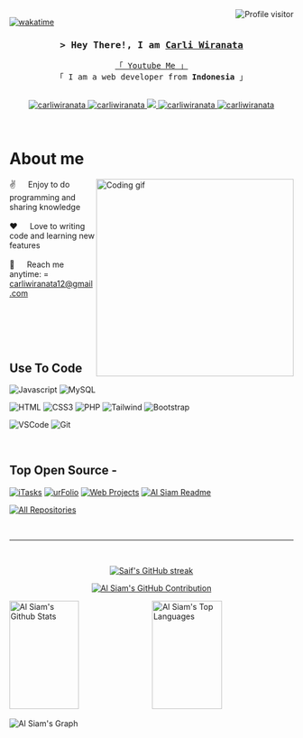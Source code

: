 <!--
<h2 align="center">
  Welcome to Al Siam World!
  <img src="https://media.giphy.com/media/hvRJCLFzcasrR4ia7z/giphy.gif" width="28">
</h2>
-->

<!--
<p align="center">
  <a href="https://github.com/carliwiranata"><img src="https://readme-typing-svg.herokuapp.com/?lines=Self%20Taught%20Programmer;Front%20End%20Developer;1.5%2B%20years%20of%20coding%20experience;Always%20learning%20new%20things&center=true&width=380&height=45"></a>
</p>

 -->

<a href="https://www.github.com/carliwiranata">
  <img align="right" src="https://komarev.com/ghpvc/?username=carliwiranata&label=Visitors&color=0e75b6&style=flat](https://github.com/carliwiranata/carliwiranata/blob/main/assets/programmer.gif)" alt="Profile visitor" />
</a>


[![wakatime](https://wakatime.com/badge/user/eebb3dd8-d9b2-40de-9b88-6fd6cac99dbc.svg)](https://wakatime.com/@eebb3dd8-d9b2-40de-9b88-6fd6cac99dbc)

<!-- Intro  -->
<h3 align="center">
        <samp>&gt; Hey There!, I am
                <b><a target="_blank" href="https://www.tiktok.com/@carliwiranata">Carli Wiranata</a></b>
        </samp>
</h3>


<p align="center"> 
  <samp>
    <a href="https://www.youtube.com/@Carli212">「 Youtube Me 」</a>
    <br>
    「 I am a web developer from <b>Indonesia</b> 」
    <br>
    <br>
  </samp>
</p>

<p align="center">
 <a href="#" target="blank">
  <img src="https://img.shields.io/badge/Website-DC143C?style=for-the-badge&logo=medium&logoColor=white" alt="carliwiranata" />
 </a>
 <a href="#" target="_blank">
  <img src="https://img.shields.io/badge/LinkedIn-0077B5?style=for-the-badge&logo=linkedin&logoColor=white" alt="carliwiranata"/>
 </a>
 <!-- <a href="https://dev.to/carliwiranata" target="_blank">
  <img src="https://img.shields.io/badge/dev.to-0A0A0A?style=for-the-badge&logo=dev.to&logoColor=white" alt="carliwiranata" />
 </a> -->
 <a href="https://twitter.com/_carliwiranata" target="_blank">
  <img src="https://img.shields.io/badge/Twitter-1DA1F2?style=for-the-badge&logo=twitter&logoColor=white" />
 </a>
 <a href="https://instagram.com/carliwiranataa" target="_blank">
  <img src="https://img.shields.io/badge/Instagram-fe4164?style=for-the-badge&logo=instagram&logoColor=white" alt="carliwiranata" />
 </a> 
 <a href="https://facebook.com/carli wiranata" target="_blank">
  <img src="https://img.shields.io/badge/Facebook-20BEFF?&style=for-the-badge&logo=facebook&logoColor=white" alt="carliwiranata"  />
  </a> 
</p>
<br />

<!-- About Section -->
 # About me
 
<p>
 <img align="right" width="350" src="/assets/programmer.gif" alt="Coding gif" />
  
 ✌️ &emsp; Enjoy to do programming and sharing knowledge <br/><br/>
 ❤️ &emsp; Love to writing code and learning new features<br/><br/>
 📧 &emsp; Reach me anytime: = carliwiranata12@gmail.com<br/><br/>

</p>

<br/>
<br/>
<br/>

## Use To Code

![Javascript](https://img.shields.io/badge/Javascript-F0DB4F?style=for-the-badge&labelColor=black&logo=javascript&logoColor=F0DB4F)
![MySQL](https://img.shields.io/badge/MySql-F0DB4F?style=for-the-badge&labelColor=e1e3e4&logo=mysql&logoColor=000000)

![HTML](https://img.shields.io/badge/HTML5-E34F26?style=for-the-badge&logo=html5&logoColor=white)
![CSS3](https://img.shields.io/badge/CSS3-1572B6?style=for-the-badge&logo=css3&logoColor=white)
![PHP](https://img.shields.io/badge/PHP-1572B6?style=for-the-badge&logo=php&logoColor=white)
![Tailwind](https://img.shields.io/badge/Tailwind_CSS-092749?style=for-the-badge&logo=tailwindcss&logoColor=06B6D4&labelColor=000000)
![Bootstrap](https://img.shields.io/badge/Bootstrap-563D7C?style=for-the-badge&logo=bootstrap&logoColor=white)

![VSCode](https://img.shields.io/badge/Visual_Studio-0078d7?style=for-the-badge&logo=visual%20studio&logoColor=white)
![Git](https://img.shields.io/badge/Git-F05032?style=for-the-badge&logo=git&logoColor=white)

<br/>

## Top Open Source -
[![iTasks](https://github-readme-stats.vercel.app/api/pin/?username=carliwiranata&repo=itasks&border_color=7F3FBF&bg_color=0D1117&title_color=C9D1D9&text_color=8B949E&icon_color=7F3FBF)](https://github.com/carliwiranata/itasks)
[![urFolio](https://github-readme-stats.vercel.app/api/pin/?username=carliwiranata&repo=urfolio&border_color=7F3FBF&bg_color=0D1117&title_color=C9D1D9&text_color=8B949E&icon_color=7F3FBF)](https://github.com/carliwiranata/urfolio)
[![Web Projects](https://github-readme-stats.vercel.app/api/pin/?username=carliwiranata&repo=web-projects&border_color=7F3FBF&bg_color=0D1117&title_color=C9D1D9&text_color=8B949E&icon_color=7F3FBF)](https://github.com/carliwiranata/web-projects)
[![Al Siam Readme](https://github-readme-stats.vercel.app/api/pin/?username=carliwiranata&repo=carliwiranata&border_color=7F3FBF&bg_color=0D1117&title_color=C9D1D9&text_color=8B949E&icon_color=7F3FBF)](https://github.com/carliwiranata/carliwiranata)

<p align="left">
  <a href="https://github.com/carliwiranata?tab=repositories" target="_blank"><img alt="All Repositories" title="All Repositories" src="https://img.shields.io/badge/-All%20Repos-2962FF?style=for-the-badge&logo=koding&logoColor=white"/></a>
</p>

<br/>
<hr/>
<br/>

<p align="center">
  <a href="https://github.com/carliwiranata">
    <img src="https://github-readme-streak-stats.herokuapp.com/?user=carliwiranata&theme=radical&border=7F3FBF&background=0D1117" alt="Saif's GitHub streak"/>
  </a>
</p>

<p align="center">
  <a href="https://github.com/carliwiranata">
    <img src="https://github-profile-summary-cards.vercel.app/api/cards/profile-details?username=carliwiranata&theme=radical" alt="Al Siam's GitHub Contribution"/>
  </a>
</p>

<a> 
    <a href="https://github.com/carliwiranata"><img alt="Al Siam's Github Stats" src="https://denvercoder1-github-readme-stats.vercel.app/api?username=carliwiranata&show_icons=true&count_private=true&theme=react&border_color=7F3FBF&bg_color=0D1117&title_color=F85D7F&icon_color=F8D866" height="192px" width="49.5%"/></a>
  <a href="https://github.com/carliwiranata"><img alt="Al Siam's Top Languages" src="https://denvercoder1-github-readme-stats.vercel.app/api/top-langs/?username=carliwiranata&langs_count=8&layout=compact&theme=react&border_color=7F3FBF&bg_color=0D1117&title_color=F85D7F&icon_color=F8D866" height="192px" width="49.5%"/></a>
  <br/>
</a>


![Al Siam's Graph](https://github-readme-activity-graph.vercel.app/graph?username=carliwiranata&custom_title=Al%20Siam's%20GitHub%20Activity%20Graph&bg_color=0D1117&color=7F3FBF&line=7F3FBF&point=7F3FBF&area_color=FFFFFF&title_color=FFFFFF&area=true)

<!---
carliwiranata/carliwiranata is a ✨ special ✨ repository because its `README.md` (this file) appears on your GitHub profile.
You can click the Preview link to take a look at your changes.
--->

